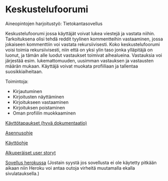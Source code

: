 # Keskustelufoorumi

Aineopintojen harjoitustyö: Tietokantasovellus

Keskustelufoorumi jossa käyttäjät voivat lukea viestejä ja vastata niihin. Tarkoituksena olisi tehdä reddit tyylinen kommentteihin vastaaminen, jossa jokaiseen kommenttiin voi vastata rekursiivisesti. Koko keskustelufoorumi voisi toimia rekursiivisesti, niin että on yksi ylin taso jonka ylläpitäjä on luonut, ja tämän alle luodut vastaukset toimivat aihealueina. Vastauksia voi järjestää esim. lukemattomuuden, uusimman vastauksen ja vastausten määrän mukaan. Käyttäjä voivat muokata profiiliaan ja tallentaa suosikkiaiheitaan.

Toimintoja:
* Kirjautuminen
* Kirjoitusten näyttäminen
* Kirjoitukseen vastaaminen
* Kirjoituksen poistaminen
* Oman profiilin muokkaaminen

[Käyttötapaukset (hyvä dokumentaatio)](https://github.com/Laakeri/keskustelufoorumi/tree/master/documentation/kaytto.md)

[Asennusohje](https://github.com/Laakeri/keskustelufoorumi/tree/master/documentation/asennus.md)

[Käyttöohje](https://github.com/Laakeri/keskustelufoorumi/tree/master/documentation/kayttoohje.md)

[Alkuperäiset user storyt](https://github.com/Laakeri/keskustelufoorumi/tree/master/documentation/userstories.md)

[Sovellus herokussa](https://tsoha-keskustelufoorumi.herokuapp.com/) (Jostain syystä jos sovellusta ei ole käytetty pitkään aikaan niin Heroku voi antaa outoja virheitä muutamalla ekalla sivulatauksella.)
